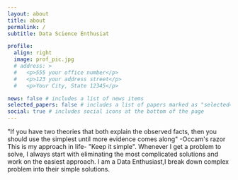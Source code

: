 ```yaml
---
layout: about
title: about
permalink: /
subtitle: Data Science Enthusiat

profile:
  align: right
  image: prof_pic.jpg
  # address: >
  #   <p>555 your office number</p>
  #   <p>123 your address street</p>
  #   <p>Your City, State 12345</p>

news: false # includes a list of news items
selected_papers: false # includes a list of papers marked as "selected={true}"
social: true # includes social icons at the bottom of the page
---
```


"If you have two theories that both explain the observed facts, then you should use the simplest until more evidence comes along"
-Occam's razor
This is my approach in life- "Keep it simple". Whenever I get a problem to solve, I always start with eliminating the most complicated solutions and work on the easiest approach. I am a Data Enthusiast,I break down complex problem into their simple solutions. 
